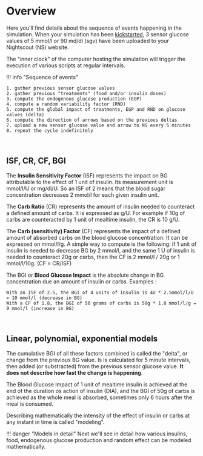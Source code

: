 # Overview

Here you'll find details about the sequence of events happening in the simulation. When your simulation has been [kickstarted](/admin/kickstart.md), 3 sensor glucose values of 5 mmol/l or 90 md/dl (sgv) have been uploaded to your Nightscout (NS) website. 

The "inner clock" of the computer hosting the simulation will trigger the execution of various scripts at regular intervals. 

!!! info "Sequence of events"

    1. gather previous sensor glucose values 
    2. gather previous "treatments" (food and/or insulin doses)
    3. compute the endogenous glucose production (EGP)
    4. compute a random variability factor (RND)
    5. compute the global impact of treatments, EGP and RND on glucose values (delta)
    6. compute the direction of arrows based on the previous deltas
    7. upload a new sensor glucose value and arrow to NS every 5 minutes
    8. repeat the cycle indefinitely
<br>

## ISF, CR, CF, BGI

The **Insulin Sensitivity Factor** (ISF) represents the impact on BG attributable to the effect of 1 unit of insulin. Its measurement unit is mmol/l/U or mg/dl/U. So an ISF of 2 means that the blood sugar concentration decreases 2 mmol/l for each given insulin unit.

The **Carb Ratio** (CR) represents the amount of insulin needed to counteract a defined amount of carbs. It is expressed as g/U. For example if 10g of carbs are counteracted by 1 unit of mealtime insulin, the CR is 10 g/U.

The **Carb (sensitivity) Factor** (CF) represents the impact of a defined amount of absorbed carbs on the blood glucose concentration. It can be expressed on mmol/l/g. A simple way to compute is the following: if 1 unit of insulin is needed to decrease BG by 2 mmol/l, and the same 1 U of insulin is needed to counteract 20g or carbs, then the CF is 2 mmol/l / 20g or 1 mmol/l/10g.  (CF = CR/ISF)

The BGI or **Blood Glucose Impact** is the absolute change in BG concentration due an amount of insulin or carbs. Examples :

    With an ISF of 2.5, the BGI of 4 units of insulin is 4U * 2.5mmol/l/U = 10 mmol/l (decrease in BG)
    With a CF of 1.8, the BGI of 50 grams of carbs is 50g * 1.8 mmol/l/g = 9 mmol/l (increase in BG)
<br>

## Linear, polynomial, exponential models

The cumulative BGI of all these factors combined is called the "delta", or change from the previous BG value. Is is calculated for 5 minute intervals, then added (or substracted) from the previous sensor glucose value. **It does not describe how fast the change is happening**. 

The Blood Glucose Impact of 1 unit of mealtime insulin is achieved at the end of the duration os action of insulin (DIA), and the BGI of 50g of carbs is achieved as the whole meal is absorbed, sometimes only 6 hours after the meal is consumed. 

Describing mathematically the intensity of the effect of insulin or carbs at any instant in time is called "modeling".

!!! danger "Models in detail"
    Next we'll see in detail how various insulins, food, endogenous glucose production and random effect can be modeled mathematically.